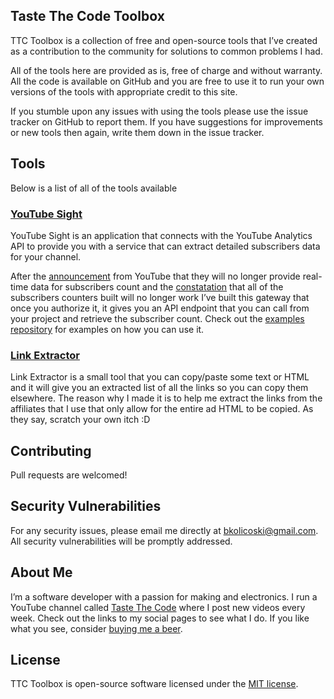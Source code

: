 

## Taste The Code Toolbox

TTC Toolbox is a collection of free and open-source tools that I’ve created as a contribution to the community for solutions to common problems I had. 

All of the tools here are provided as is, free of charge and without warranty. All the code is available on GitHub and you are free to use it to run your own versions of the tools with appropriate credit to this site. 

If you stumble upon any issues with using the tools please use the issue tracker on GitHub to report them. If you have suggestions for improvements or new tools then again, write them down in the issue tracker.


## Tools 

Below is a list of all of the tools available

### [YouTube Sight](https://tools.tastethecode.com/youtube-sight)

YouTube Sight is an application that connects with the YouTube Analytics API to provide you with a service that can extract detailed subscribers data for your channel. 

After the [announcement](https://support.google.com/youtube/thread/6543166?msgid=13119244) from YouTube that they will no longer provide real-time data for subscribers count and the [constatation](https://www.youtube.com/watch?v=sHNI-WgN-UQ) that all of the subscribers counters built will no longer work I’ve built this gateway that once you authorize it, it gives you an API endpoint that you can call from your project and retrieve the subscriber count. Check out the [examples repository](https://github.com/bkolicoski/youtube-sight-example) for examples on how you can use it.


### [Link Extractor](https://tools.tastethecode.com/link-extractor)

Link Extractor is a small tool that you can copy/paste some text or HTML and it will give you an extracted list of all the links so you can copy them elsewhere. The reason why I made it is to help me extract the links from the affiliates that I use that only allow for the entire ad HTML to be copied. As they say, scratch your own itch :D

## Contributing

Pull requests are welcomed!

## Security Vulnerabilities

For any security issues, please email me directly at [bkolicoski@gmail.com](mailto:bkolicoski@gmail.com). All security vulnerabilities will be promptly addressed.

## About Me
   
I’m a software developer with a passion for making and electronics. I run a YouTube channel called [Taste The Code](https://www.tastethecode.com) where I post new videos every week. Check out the links to my social pages to see what I do. If you like what you see, consider [buying me a beer](https://www.paypal.com/paypalme2/bkolicoski).


## License

TTC Toolbox is open-source software licensed under the [MIT license](https://opensource.org/licenses/MIT).
